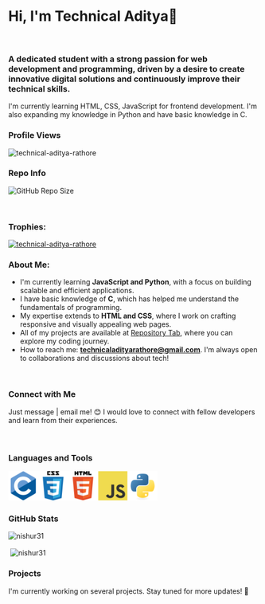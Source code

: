 
# Hi, I'm Technical Aditya👋
<br>

### A dedicated student with a strong passion for web development and programming, driven by a desire to create innovative digital solutions and continuously improve their technical skills.

<div  style="background-color: transperant; display:inline-flex; flex-direction:row; justify-content:space-between; align-items:center;">I'm currently learning HTML, CSS, JavaScript for frontend development. I'm also expanding my knowledge in Python and have basic knowledge in C.</div>
<br>


### Profile Views

<div style="background-color: transperant; display: inline-flex; flex-direction:row; justify-content:space-between; align-items:center;"> <img src="https://komarev.com/ghpvc/?username=technical-aditya-rathore&label=Profile%20views&color=blue&style=plastic" alt="technical-aditya-rathore" /> </div> 
<br>



### Repo Info

![GitHub Repo Size](https://img.shields.io/github/repo-size/technical-aditya-rathore/technical-aditya-rathore)

<br>

### Trophies:

<div style="background-color: transperant; display: inline-flex; flex-direction:row; justify-content:space-between; align-items:center;"> <a href="https://github.com/ryo-ma/github-profile-trophy"><img src="https://github-profile-trophy.vercel.app/?username=technical-aditya-rathore&theme=algolia&no-bg=true" alt="technical-aditya-rathore" /></a> </div>

<br>

### About Me:

* I'm currently learning **JavaScript and Python**, with a focus on building scalable and efficient applications.
* I have basic knowledge of **C**, which has helped me understand the fundamentals of programming.
* My expertise extends to **HTML and CSS**, where I work on crafting responsive and visually appealing web pages.
* All of my projects are available at  [Repository Tab](https://github.com/technical-aditya-rathore?tab=repositories), where you can explore my coding journey.
* How to reach me: **technicaladityarathore@gmail.com**. I'm always open to collaborations and discussions about tech! 
<br>


### Connect with Me

<div  style="background-color: transperant; display:inline-flex; flex-direction:row; justify-content:space-between; align-items:center;">Just message | email me! 😊  I would love to connect with fellow developers and learn from their experiences.</div>
<br>
<br>
<br>

### Languages and Tools

<div  style="background-color: transperant; display:inline-flex; flex-direction:row; justify-content:space-between; align-items:center;">
  <div><a href="https://www.cprogramming.com/" target="_blank" rel="noreferrer"> <img src="https://raw.githubusercontent.com/devicons/devicon/master/icons/c/c-original.svg" alt="c" width="60" width="60"/> </a></div>
  <div><a href="https://www.w3schools.com/css/" target="_blank" rel="noreferrer"> <img src="https://raw.githubusercontent.com/devicons/devicon/master/icons/css3/css3-original-wordmark.svg" alt="css3" width="60" width="60"/> </a></div>
  <div><a href="https://www.w3.org/html/" target="_blank" rel="noreferrer"> <img src="https://raw.githubusercontent.com/devicons/devicon/master/icons/html5/html5-original-wordmark.svg" alt="html5" width="60" width="60"/> </a></div>
  <div><a href="https://developer.mozilla.org/en-US/docs/Web/JavaScript" target="_blank" rel="noreferrer"> <img src="https://raw.githubusercontent.com/devicons/devicon/master/icons/javascript/javascript-original.svg" alt="javascript" width="60" width="60"/> </a></div>
  <div><a href="https://www.python.org" target="_blank" rel="noreferrer"> <img src="https://raw.githubusercontent.com/devicons/devicon/master/icons/python/python-original.svg" alt="python" width="60" width="60"/> </a></div>
  
</div>
<br>



### GitHub Stats

<div  style="background-color: transperant; display:inline-flex; flex-direction:row; justify-content:space-between; align-items:center;"><img align="left" src="https://github-readme-stats.vercel.app/api/top-langs?username=technical-aditya-rathore&show_icons=true&locale=en&layout=compact" alt="nishur31" /></div>
<br>
<br>
<div  style="background-color: transperant; display:inline-flex; flex-direction:row; justify-content:space-between; align-items:center;">&nbsp;<img align="center" src="https://github-readme-stats.vercel.app/api?username=technical-aditya-rathore&show_icons=true&locale=en" alt="nishur31" /></div>
<br>

### Projects
<div  style="background-color: transperant; display:inline-flex; flex-direction:row; justify-content:space-between; align-items:center;">
I'm currently working on several projects.</div>
<div  style="background-color: transperant; display:inline-flex; flex-direction:row; justify-content:space-between; align-items:center;">Stay tuned for more updates! 🚀</div>
